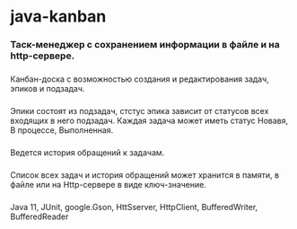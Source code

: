 # java-kanban

### Таск-менеджер с сохранением информации в файле и на http-сервере.
###
Канбан-доска с возможностью создания и редактирования задач, эпиков и подзадач.
###
Эпики состоят из подзадач, стстус эпика зависит от статусов всех входящих в него подзадач.
Каждая задача может иметь статус Новавя, В процессе, Выполненная.
###
Ведется история обращений к задачам.
###
Список всех задач и история обращений может хранится в памяти, в файле или на Http-сервере в виде ключ-значение.
###
Java 11, JUnit, google.Gson, HttSserver, HttpClient, BufferedWriter, BufferedReader
